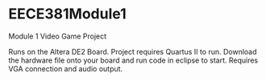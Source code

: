 EECE381Module1
==============

Module 1 Video Game Project

Runs on the Altera DE2 Board. Project requires Quartus II to run. Download the hardware file onto your board and run code in eclipse to start. Requires VGA connection and audio output.
